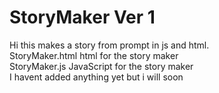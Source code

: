 # StoryMaker Ver 1
Hi this makes a story from prompt in js and html. <br>
StoryMaker.html html for the story maker <br>
StoryMaker.js JavaScript for the story maker <br>
I havent added anything yet but i will soon
